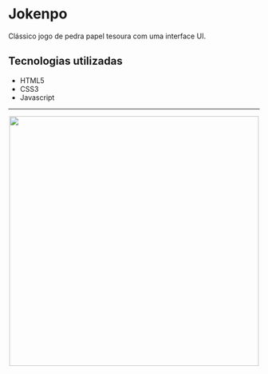 # Jokenpo
<p> Clássico jogo de pedra papel tesoura com uma interface UI.
  
  ## Tecnologias utilizadas
  * HTML5
  * CSS3
  * Javascript
  <hr>
  
<div align="center"> 
  <img src="https://user-images.githubusercontent.com/94748997/158030841-cfa5bbdf-4c7b-476b-bc23-c98198baa1bb.png" width="500px">
</div>
  
  
